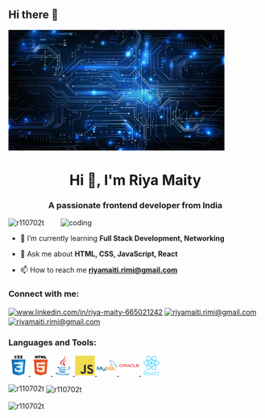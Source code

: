 ## Hi there 👋
![logo](https://github.com/R110702T/R110702T/blob/main/code.webp)

<h1 align="center">Hi 👋, I'm Riya Maity</h1>
<h3 align="center">A passionate frontend developer from India</h3>


<img align="right" alt="coding" width="400" src="https://media1.tenor.com/m/YhA5nO9jiCkAAAAC/ika-musume.gif"/>

<p align="left"> <img src="https://komarev.com/ghpvc/?username=r110702t&label=Profile%20views&color=0e75b6&style=flat" alt="r110702t" /> </p>

- 🌱 I’m currently learning **Full Stack Development, Networking**

- 💬 Ask me about **HTML, CSS, JavaScript, React**

- 📫 How to reach me **riyamaiti.rimi@gmail.com**

<h3 align="left">Connect with me:</h3>
<p align="left">
<a href="https://linkedin.com/in/www.linkedin.com/in/riya-maity-665021242" target="blank"><img align="center" src="https://raw.githubusercontent.com/rahuldkjain/github-profile-readme-generator/master/src/images/icons/Social/linked-in-alt.svg" alt="www.linkedin.com/in/riya-maity-665021242" height="30" width="40" /></a>
<a href="https://fb.com/riyamaiti.rimi@gmail.com" target="blank"><img align="center" src="https://raw.githubusercontent.com/rahuldkjain/github-profile-readme-generator/master/src/images/icons/Social/facebook.svg" alt="riyamaiti.rimi@gmail.com" height="30" width="40" /></a>
<a href="https://instagram.com/riyamaiti.rimi@gmail.com" target="blank"><img align="center" src="https://raw.githubusercontent.com/rahuldkjain/github-profile-readme-generator/master/src/images/icons/Social/instagram.svg" alt="riyamaiti.rimi@gmail.com" height="30" width="40" /></a>
</p>

<h3 align="left">Languages and Tools:</h3>
<p align="left"> <a href="https://www.w3schools.com/css/" target="_blank" rel="noreferrer"> <img src="https://raw.githubusercontent.com/devicons/devicon/master/icons/css3/css3-original-wordmark.svg" alt="css3" width="40" height="40"/> </a> <a href="https://www.w3.org/html/" target="_blank" rel="noreferrer"> <img src="https://raw.githubusercontent.com/devicons/devicon/master/icons/html5/html5-original-wordmark.svg" alt="html5" width="40" height="40"/> </a> <a href="https://www.java.com" target="_blank" rel="noreferrer"> <img src="https://raw.githubusercontent.com/devicons/devicon/master/icons/java/java-original.svg" alt="java" width="40" height="40"/> </a> <a href="https://developer.mozilla.org/en-US/docs/Web/JavaScript" target="_blank" rel="noreferrer"> <img src="https://raw.githubusercontent.com/devicons/devicon/master/icons/javascript/javascript-original.svg" alt="javascript" width="40" height="40"/> </a> <a href="https://www.mysql.com/" target="_blank" rel="noreferrer"> <img src="https://raw.githubusercontent.com/devicons/devicon/master/icons/mysql/mysql-original-wordmark.svg" alt="mysql" width="40" height="40"/> </a> <a href="https://www.oracle.com/" target="_blank" rel="noreferrer"> <img src="https://raw.githubusercontent.com/devicons/devicon/master/icons/oracle/oracle-original.svg" alt="oracle" width="40" height="40"/> </a> <a href="https://reactjs.org/" target="_blank" rel="noreferrer"> <img src="https://raw.githubusercontent.com/devicons/devicon/master/icons/react/react-original-wordmark.svg" alt="react" width="40" height="40"/> </a> </p>

<p><img align="left" src="https://github-readme-stats.vercel.app/api/top-langs?username=r110702t&show_icons=true&locale=en&layout=compact" alt="r110702t" /></p>

<p>&nbsp;<img align="center" src="https://github-readme-stats.vercel.app/api?username=r110702t&show_icons=true&locale=en" alt="r110702t" /></p>

<p><img align="center" src="https://github-readme-streak-stats.herokuapp.com/?user=r110702t&" alt="r110702t" /></p>

